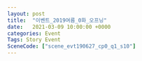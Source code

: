 ```yaml
---
layout: post
title:  "이벤트_2019여름_0화_오프닝"
date:   2021-03-09 10:00:00 +0000
categories: Event
Tags: Story Event
SceneCode: ["scene_evt190627_cp0_q1_s10"]
---
```

